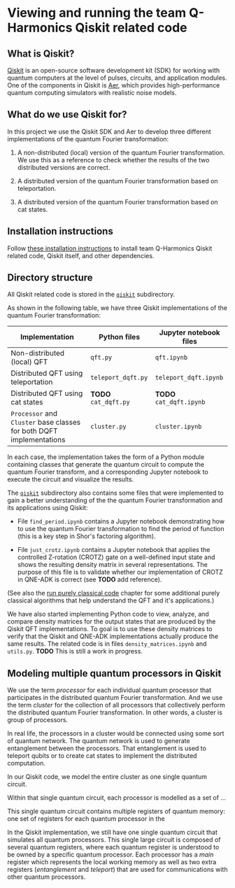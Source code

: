 # Viewing and running the team Q-Harmonics Qiskit related code

## What is Qiskit?

[Qiskit](https://qiskit.org/) is an open-source software development kit (SDK) for working with
quantum computers at the level of pulses, circuits, and application modules.
One of the components in Qiskit is [Aer](https://github.com/Qiskit/qiskit-aer), which provides
high-performance quantum computing simulators with realistic noise models.

## What do we use Qiskit for?

In this project we use the Qiskit SDK and Aer to develop three different implementations of the
quantum Fourier transformation:

 1. A non-distributed (local) version of the quantum Fourier transformation.
    We use this as a reference to check whether the results of the two distributed versions
    are correct.

 2. A distributed version of the quantum Fourier transformation based on teleportation.

 3. A distributed version of the quantum Fourier transformation based on cat states.

## Installation instructions

Follow 
[these installation instructions](installation.md)
to install team Q-Harmonics Qiskit related code, Qiskit itself, and other dependencies.

## Directory structure

All Qiskit related code is stored in the [`qiskit`](../qiskit/) subdirectory.

As shown in the following table, we have three Qiskit implementations of the quantum Fourier
transformation:

| Implementation | Python files | Jupyter notebook files |
|---|---|---|
| Non-distributed (local) QFT | `qft.py` | `qft.ipynb` |
| Distributed QFT using teleportation | `teleport_dqft.py` | `teleport_dqft.ipynb` |
| Distributed QFT using cat states | **TODO** `cat_dqft.py` | **TODO** `cat_dqft.ipynb` |
| `Processor` and `Cluster` base classes for both DQFT implementations | `cluster.py` | `cluster.ipynb` |

In each case, the implementation takes the form of a Python module containing classes that generate
the quantum circuit to compute the quantum Fourier transform, and a corresponding Jupyter notebook
to execute the circuit and visualize the results.

The [`qiskit`](../qiskit/) subdirectory also contains some files that were implemented to
gain a better understanding of the the quantum Fourier transformation and its applications
using Qiskit:

 *  File `find_period.ipynb` contains a Jupyter notebook demonstrating how to use the quantum
    Fourier transformation to find the period of function (this is a key step in Shor's factoring
    algorithm).

 * File `just_crotz.ipynb` contains a Jupyter notebook that applies the controlled Z-rotation
   (CROTZ) gate on a well-defined input state and shows the resulting density matrix in several
   representations. The purpose of this file is to validate whether our implementation of CROTZ
   in QNE-ADK is correct (see **TODO** add reference).

(See also the
[run purely classical code](run-purely-classical.md)
chapter for some additional purely classical algorithms that help understand the QFT and it's
applications.)



We have also started implementing Python code to view, analyze, and compare density matrices
for the output states that are produced by the Qiskit QFT implementations.
To goal is to use these density matrices to verify that the Qiskit and QNE-ADK implementations
actually produce the same results.
The related code is in files `density_matrices.ipynb` and `utils.py`.
**TODO** This is still a work in progress.

## Modeling multiple quantum processors in Qiskit

We use the term _processor_ for each individual quantum processor that participates in the
distributed quantum Fourier transformation.
And we use the term _cluster_ for the collection of all processors that collectively perform
the distributed quantum Fourier transformation.
In other words, a cluster is group of processors.

In real life, the processors in a cluster would be connected using some sort of quantum network.
The quantum network is used to generate entanglement between the processors.
That entanglement is used to teleport qubits or to create cat states to implement the distributed
computation.

In our Qiskit code, we model the entire cluster as one single quantum circuit.

Within that single quantum circuit, each processor is modelled as a set of ...





This single quantum circuit contains multiple registers of quantum memory: one set of registers
for each quantum processor in the 

In the Qiskit implementation, we still have one single quantum circuit that simulates all quantum
processors. This single large circuit is composed of several quantum registers, where each quantum
register is understood to be owned by a specific quantum processor. Each processor has a _main_
register which represents the local working memory as well as two extra registers
(_entanglement_ and _teleport_) that are used for communications with other quantum processors.


